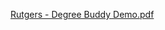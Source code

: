 [Rutgers - Degree Buddy Demo.pdf](https://github.com/semiano/CourseBuddy_Python/files/14119121/Rutgers.-.Degree.Buddy.Demo.pdf)
